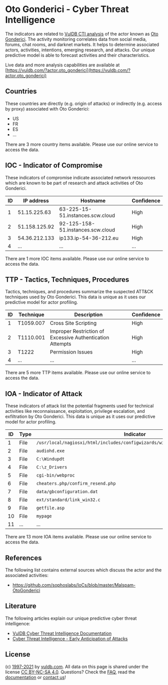# Oto Gonderici - Cyber Threat Intelligence

The indicators are related to [VulDB CTI analysis](https://vuldb.com/?doc.cti) of the actor known as [Oto Gonderici](https://vuldb.com/?actor.oto_gonderici). The activity monitoring correlates data from social media, forums, chat rooms, and darknet markets. It helps to determine associated actors, activities, intentions, emerging research, and attacks. Our unique predictive model is able to forecast activities and their characteristics.

Live data and more analysis capabilities are available at [https://vuldb.com/?actor.oto_gonderici](https://vuldb.com/?actor.oto_gonderici)

## Countries

These countries are directly (e.g. origin of attacks) or indirectly (e.g. access by proxy) associated with Oto Gonderici:

* US
* FR
* ES
* ...

There are 3 more country items available. Please use our online service to access the data.

## IOC - Indicator of Compromise

These indicators of compromise indicate associated network ressources which are known to be part of research and attack activities of Oto Gonderici.

ID | IP address | Hostname | Confidence
-- | ---------- | -------- | ----------
1 | 51.15.225.63 | 63-225-15-51.instances.scw.cloud | High
2 | 51.158.125.92 | 92-125-158-51.instances.scw.cloud | High
3 | 54.36.212.133 | ip133.ip-54-36-212.eu | High
4 | ... | ... | ...

There are 1 more IOC items available. Please use our online service to access the data.

## TTP - Tactics, Techniques, Procedures

Tactics, techniques, and procedures summarize the suspected ATT&CK techniques used by Oto Gonderici. This data is unique as it uses our predictive model for actor profiling.

ID | Technique | Description | Confidence
-- | --------- | ----------- | ----------
1 | T1059.007 | Cross Site Scripting | High
2 | T1110.001 | Improper Restriction of Excessive Authentication Attempts | High
3 | T1222 | Permission Issues | High
4 | ... | ... | ...

There are 5 more TTP items available. Please use our online service to access the data.

## IOA - Indicator of Attack

These indicators of attack list the potential fragments used for technical activities like reconnaissance, exploitation, privilege escalation, and exfiltration by Oto Gonderici. This data is unique as it uses our predictive model for actor profiling.

ID | Type | Indicator | Confidence
-- | ---- | --------- | ----------
1 | File | `/usr/local/nagiosxi/html/includes/configwizards/windowswmi/windowswmi.inc.php` | High
2 | File | `audiohd.exe` | Medium
3 | File | `C:\Windupdt` | Medium
4 | File | `C:\z_Drivers` | Medium
5 | File | `cgi-bin/webproc` | High
6 | File | `cheaters.php/confirm_resend.php` | High
7 | File | `data/gbconfiguration.dat` | High
8 | File | `ext/standard/link_win32.c` | High
9 | File | `getfile.asp` | Medium
10 | File | `mypage` | Low
11 | ... | ... | ...

There are 13 more IOA items available. Please use our online service to access the data.

## References

The following list contains external sources which discuss the actor and the associated activities:

* https://github.com/sophoslabs/IoCs/blob/master/Malspam-OtoGonderici

## Literature

The following articles explain our unique predictive cyber threat intelligence:

* [VulDB Cyber Threat Intelligence Documentation](https://vuldb.com/?doc.cti)
* [Cyber Threat Intelligence - Early Anticipation of Attacks](https://www.scip.ch/en/?labs.20201022)

## License

(c) [1997-2021](https://vuldb.com/?doc.changelog) by [vuldb.com](https://vuldb.com/?doc.about). All data on this page is shared under the license [CC BY-NC-SA 4.0](https://creativecommons.org/licenses/by-nc-sa/4.0/). Questions? Check the [FAQ](https://vuldb.com/?doc.faq), read the [documentation](https://vuldb.com/?doc) or [contact us](https://vuldb.com/?contact)!

